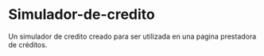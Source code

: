 # Simulador-de-credito
Un simulador de credito creado para ser utilizada en una pagina prestadora de créditos. 
